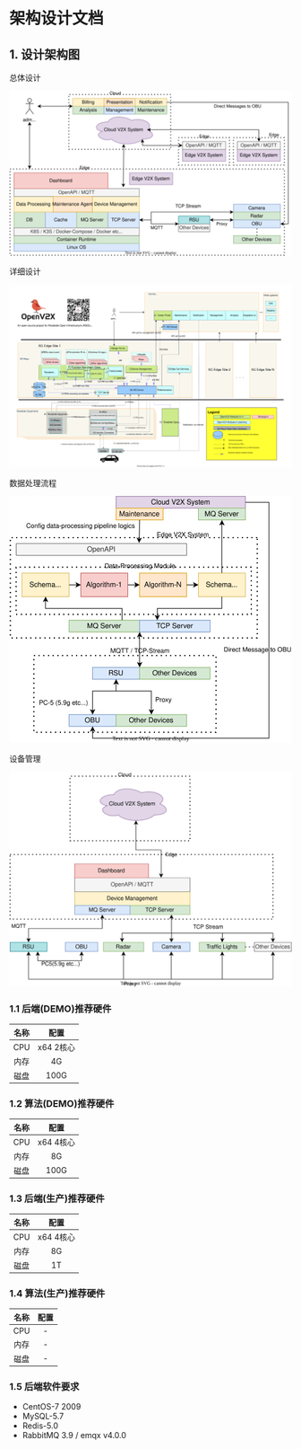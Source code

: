 # 架构设计文档

## 1. 设计架构图

总体设计

![](images/v2x-arch.svg)

详细设计

![](images/v2x-arch-details.svg)

数据处理流程

![](images/data-processing-arch.svg)

设备管理

![](images/v2x-device-management-arch.svg)

### 1.1 后端(DEMO)推荐硬件

| 名称  |   配置    |
| :-: | :-----: |
| CPU | x64 2核心 |
| 内存  |   4G    |
| 磁盘  |  100G   |

### 1.2 算法(DEMO)推荐硬件

| 名称  |   配置    |
| :-: | :-----: |
| CPU | x64 4核心 |
| 内存  |   8G    |
| 磁盘  |  100G   |

### 1.3 后端(生产)推荐硬件

| 名称  |   配置    |
| :-: | :-----: |
| CPU | x64 4核心 |
| 内存  |   8G    |
| 磁盘  |   1T    |

### 1.4 算法(生产)推荐硬件

| 名称  | 配置  |
| :-: | :-: |
| CPU |  -  |
| 内存  |  -  |
| 磁盘  |  -  |

### 1.5 后端软件要求

- CentOS-7 2009
- MySQL-5.7
- Redis-5.0
- RabbitMQ 3.9 / emqx v4.0.0
